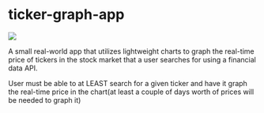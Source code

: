 # ticker-graph-app


![](https://raw.githubusercontent.com/Q118/ticker-graph-app/src/assets/chartGif.gif/demo.gif)




A small real-world app that utilizes lightweight charts to graph the real-time price of tickers in the stock market that a user searches for using a financial data API.

User must be able to at LEAST search for a given ticker and have it graph the real-time price in the chart(at least a couple of days worth of prices will be needed to graph it)

